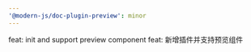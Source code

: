 ```yaml
---
'@modern-js/doc-plugin-preview': minor
---
```


feat: init and support preview component
feat: 新增插件并支持预览组件
